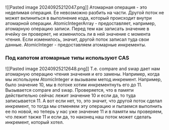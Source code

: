 ![[Pasted image 20240925212047.png]]
Атомарная операция - это неделимая операция. Ее невозможно разбить на части. Другой поток не может вклиниться в выполнение кода, который происходит внутри атомарной операции.
AtomicIntegerArray - предоставляет, например, атомарную операцию записи. Перед тем как записать значение в ячейку он проверяет, не изменилось ли в ней значение с момента чтения. Если изменилось, значит, другой поток записал туда свои данные.
AtomicInteger - предоставляем атомарные инкременты. 

### Под капотом атомарные типы используют CAS
![[Pasted image 20240925212648.png]]
Т.е. compare and swap дает нам атомарную операцию чтения значения и его замены.
Например, когда мы используем AtomicInteger и вызываем метод инкремент. Например, было значение 10, мы в потоке хотим инкрементнуть его до 11. Вызывается compare and swap. Проверяется, что в памяти действительно сейчас лежит значение 10 и если да, то туда записывается 11. А вот если нет, то, это значит, что другой поток сделал инкремент, то тогда мы отменяем эту операцию и пытаемся выполнить ее по новой, но теперь у нас уже значение 11 и в памяти мы проверяем, что лежит также 11 и если да, то наконец наш поток может сделать инкремент, который хотел.

